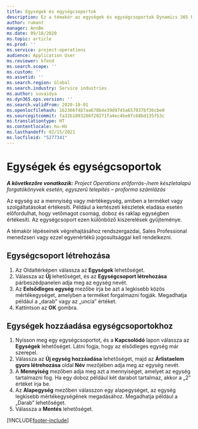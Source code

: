 ```yaml
---
title: Egységek és egységcsoportok
description: Ez a témakör az egységek és egységcsoportok Dynamics 365 Project Operations rendszerben történő létrehozásával kapcsolatban tartalmaz tájékoztatást.
author: rumant
manager: AnnBe
ms.date: 09/18/2020
ms.topic: article
ms.prod: ''
ms.service: project-operations
audience: Application User
ms.reviewer: kfend
ms.search.scope: ''
ms.custom: ''
ms.assetid: ''
ms.search.region: Global
ms.search.industry: Service industries
ms.author: suvaidya
ms.dyn365.ops.version: ''
ms.search.validFrom: 2020-10-01
ms.openlocfilehash: 162366f4b7aa678b4e39d9745a657037bf36cbe0
ms.sourcegitcommit: fa32b1893286f20271fa4ec4be8fc68bd135f53c
ms.translationtype: HT
ms.contentlocale: hu-HU
ms.lasthandoff: 02/15/2021
ms.locfileid: "5277341"
---
```

# <a name="units-and-unit-groups"></a>Egységek és egységcsoportok

_**A következőre vonatkozik:** Project Operations erőforrás-/nem készletalapú forgatókönyvek esetén, egyszerű telepítés – proforma számlázás_

Az egység az a mennyiség vagy mértékegység, amiben a terméket vagy szolgáltatásokat értékesíti. Például a kertészeti készletek eladása esetén előfordulhat, hogy vetőmagot csomag, doboz és raklap egységben értékesíti. Az egységcsoport ezen különböző kiszerelések gyűjteménye.

A témakör lépéseinek végrehajtásához rendszergazdai, Sales Professional menedzseri vagy ezzel egyenértékű jogosultsággal kell rendelkezni.

## <a name="create-a-unit-group"></a>Egységcsoport létrehozása

1. Az Oldaltérképen válassza az **Egységek** lehetőséget.
2. Válassza az **Új** lehetőséget, és az **Egységcsoport létrehozása** párbeszédpanelen adja meg az egység nevét.
3. Az **Eelsődleges egység** mezőbe írja be azt a legkisebb közös mértékegységet, amelyben a terméket forgalmazni fogják. Megadhatja például a „darab” vagy az „uncia” értéket.
4. Kattintson az **OK** gombra.

## <a name="add-units-to-a-unit-group"></a>Egységek hozzáadása egységcsoportokhoz

1. Nyisson meg egy egységcsoportot, és a **Kapcsolódó** lapon válassza az **Egységek** lehetőséget. Látni fogja, hogy az elsődleges egység már szerepel.
2. Válassza az **Új egység hozzáadása** lehetőséget, majd az **Árlistaelem gyors létrehozása** oldal **Név** mezőjében adja meg az egység nevét.
3. A **Mennyiség** mezőben adja meg azt a mennyiséget, amelyet az egység tartalmazni fog. Ha egy doboz például két darabot tartalmaz, akkor a „2” értéket írja be. 
4. Az **Alapegység** mezőben válasszon egy alapegységet, az egység legkisebb mértékegységének megadásához. Megadhatja például a „Darab” lehetőséget.
5. Válassza a **Mentés** lehetőséget.


[!INCLUDE[footer-include](../includes/footer-banner.md)]